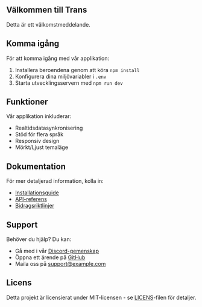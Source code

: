 ## Välkommen till Trans

Detta är ett välkomstmeddelande.

## Komma igång

För att komma igång med vår applikation:

1. Installera beroendena genom att köra `npm install`
2. Konfigurera dina miljövariabler i `.env`
3. Starta utvecklingsservern med `npm run dev`

## Funktioner

Vår applikation inkluderar:

- Realtidsdatasynkronisering
- Stöd för flera språk
- Responsiv design
- Mörkt/Ljust temaläge

## Dokumentation

För mer detaljerad information, kolla in:

- [Installationsguide](./installation.md)
- [API-referens](./api-reference.md)
- [Bidragsriktlinjer](./contributing.md)

## Support

Behöver du hjälp? Du kan:

- Gå med i vår [Discord-gemenskap](https://discord.gg/example)
- Öppna ett ärende på [GitHub](https://github.com/example/repo)
- Maila oss på support@example.com

## Licens

Detta projekt är licensierat under MIT-licensen - se [LICENS](./LICENSE)-filen för detaljer.